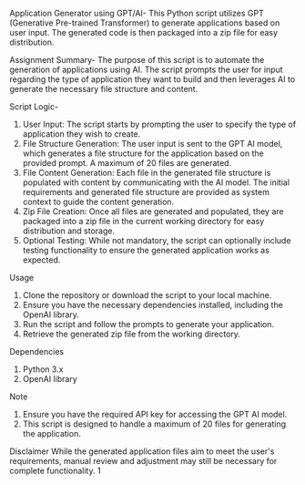 Application Generator using GPT/AI-
This Python script utilizes GPT (Generative Pre-trained Transformer) to generate applications based on user input. The generated code is then packaged into a zip file for easy distribution.

Assignment Summary-
The purpose of this script is to automate the generation of applications using AI. The script prompts the user for input regarding the type of application they want to build and then leverages AI to generate the necessary file structure and content.

Script Logic-
1. User Input: The script starts by prompting the user to specify the type of application they wish to create.
2. File Structure Generation: The user input is sent to the GPT AI model, which generates a file structure for the application based on the provided prompt. A maximum of 20 files are generated.
3. File Content Generation: Each file in the generated file structure is populated with content by communicating with the AI model. The initial requirements and generated file structure are provided as system context to guide the content generation.
4. Zip File Creation: Once all files are generated and populated, they are packaged into a zip file in the current working directory for easy distribution and storage.
5. Optional Testing: While not mandatory, the script can optionally include testing functionality to ensure the generated application works as expected.

Usage
1. Clone the repository or download the script to your local machine.
2. Ensure you have the necessary dependencies installed, including the OpenAI library.
3. Run the script and follow the prompts to generate your application.
4. Retrieve the generated zip file from the working directory.

Dependencies
1. Python 3.x
2. OpenAI library

Note
1. Ensure you have the required API key for accessing the GPT AI model.
2. This script is designed to handle a maximum of 20 files for generating the application.

Disclaimer
While the generated application files aim to meet the user's requirements, manual review and adjustment may still be necessary for complete functionality.
1
